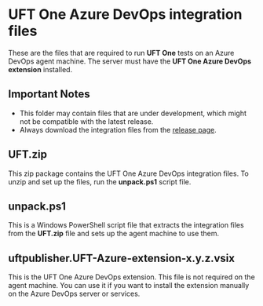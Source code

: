 # UFT One Azure DevOps integration files
These are the files that are required to run **UFT One** tests on an Azure DevOps agent machine. The server must have the **UFT One Azure DevOps extension** installed.

## Important Notes
- This folder may contain files that are under development, which might not be compatible with the latest release.
- Always download the integration files from the [release page][release-page].

## UFT.zip
This zip package contains the UFT One Azure DevOps integration files. To unzip and set up the files, run the **unpack.ps1** script file.

## unpack.ps1
This is a Windows PowerShell script file that extracts the integration files from the **UFT.zip** file and sets up the agent machine to use them.

## uftpublisher.UFT-Azure-extension-x.y.z.vsix
This is the UFT One Azure DevOps extension. This file is not required on the agent machine. You can use it if you want to install the extension manually on the Azure DevOps server or services.


[release-page]: https://github.com/MicroFocus/ADM-TFS-Extension/releases
